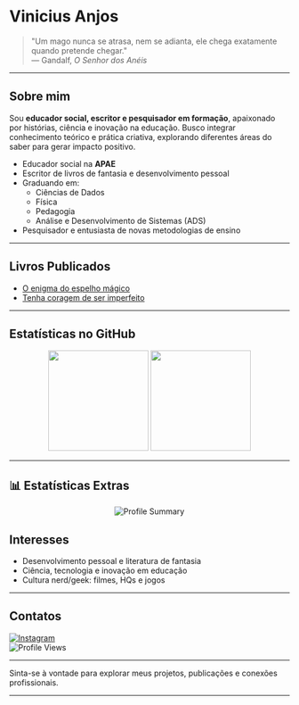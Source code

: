 # Vinicius Anjos

> "Um mago nunca se atrasa, nem se adianta, ele chega exatamente quando pretende chegar."  
> — Gandalf, *O Senhor dos Anéis*

---

## Sobre mim
Sou **educador social, escritor e pesquisador em formação**, apaixonado por histórias, ciência e inovação na educação. Busco integrar conhecimento teórico e prática criativa, explorando diferentes áreas do saber para gerar impacto positivo.  

- Educador social na **APAE**  
- Escritor de livros de fantasia e desenvolvimento pessoal  
- Graduando em:
  - Ciências de Dados  
  - Física  
  - Pedagogia  
  - Análise e Desenvolvimento de Sistemas (ADS)  
- Pesquisador e entusiasta de novas metodologias de ensino  

---

## Livros Publicados
- [O enigma do espelho mágico](https://loja.uiclap.com/titulo/ua35763/)  
- [Tenha coragem de ser imperfeito](https://loja.uiclap.com/titulo/ua38531/) 


  
---
## Estatísticas no GitHub

<div align="center">
  <img src="https://github-readme-stats.vercel.app/api?username=v-anjos&show_icons=true&theme=radical" height="180em"/>
  <img src="https://github-readme-stats.vercel.app/api/top-langs/?username=v-anjos&layout=compact&theme=radical" height="180em"/>
</div>

---
## 📊 Estatísticas Extras

<div align="center">

![Profile Summary](https://github-profile-summary-cards.vercel.app/api/cards/profile-details?username=v-anjos&theme=radical)  

</div>

## Interesses
- Desenvolvimento pessoal e literatura de fantasia  
- Ciência, tecnologia e inovação em educação  
- Cultura nerd/geek: filmes, HQs e jogos

---

## Contatos
[![Instagram](https://img.shields.io/badge/-Instagram-E4405F?style=for-the-badge&logo=instagram&logoColor=white)](https://www.instagram.com/ovinianjos/)  
![Profile Views](https://komarev.com/ghpvc/?username=vanjosa&label=Visualizações&color=blueviolet&style=flat-square)

---

Sinta-se à vontade para explorar meus projetos, publicações e conexões profissionais.

---




